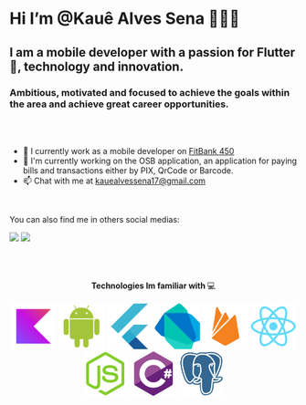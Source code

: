 <h1>Hi I’m <strong> @Kauê Alves Sena </strong> 👋👨‍💻</h1>
<h2>I am a mobile developer with a passion for Flutter 💙, technology and innovation.</h2>
<h3>Ambitious, motivated and focused to achieve the goals within the area and achieve great career opportunities.</h3>
<br>
<br>

- 📱 I currently work as a mobile developer on [FitBank 450](https://fitbank.com.br/)
- 🌱 I'm currently working on the OSB application, an application for paying bills and transactions either by PIX, QrCode or Barcode.
- 📫 Chat with me at kauealvessena17@gmail.com

<br>
<p> You can also find me in others social medias:</p>

[<img src="https://img.shields.io/badge/linkedin-%230077B5.svg?&style=for-the-badge&logo=linkedin&logoColor=white" />](https://www.linkedin.com/in/kaue-sena-a36169210/)
[<img src = "https://img.shields.io/badge/instagram-%23E4405F.svg?&style=for-the-badge&logo=instagram&logoColor=white">](https://www.instagram.com/kaue.sena17/)

<p align="center">
  <br>
  <br>
  <br>
  <strong> Technologies Im familiar with </strong> 💻
  
  <br>
  <br>
  
  <img src="https://github.com/devicons/devicon/blob/master/icons/kotlin/kotlin-original.svg" alt="Kotlin" width="80" height="80"/> 
  <img src="https://github.com/devicons/devicon/blob/master/icons/android/android-original.svg" alt="android_native" width="80" height="80"/>
  <img src="https://github.com/devicons/devicon/blob/master/icons/flutter/flutter-original.svg" alt="Flutter" width="80" height="80"/>   
  <img src="https://github.com/devicons/devicon/blob/master/icons/dart/dart-original.svg" alt="Dart" width="80" height="80"/>   
  <img src="https://github.com/devicons/devicon/blob/master/icons/firebase/firebase-plain.svg" alt="firebase" width="80" height="80"/>
  <img src="https://github.com/devicons/devicon/blob/master/icons/react/react-original.svg" alt="react" width="80" height="80"/>
  <img src="https://github.com/devicons/devicon/blob/master/icons/nodejs/nodejs-plain.svg" alt="nodejs" width="80" height="80"/>
  <img src="https://github.com/devicons/devicon/blob/master/icons/csharp/csharp-original.svg" alt="csharp" width="80" height="80"/>
  <img src="https://github.com/devicons/devicon/blob/master/icons/postgresql/postgresql-plain.svg" alt="postgresql" width="80" height="80"/>
  
 
